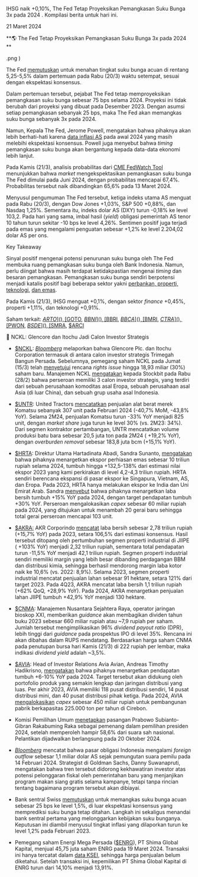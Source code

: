 IHSG naik +0,10%, The Fed Tetap Proyeksikan Pemangkasan Suku Bunga 3x pada 2024 . Kompilasi berita untuk hari ini.

21 Maret 2024

**🌎 The Fed Tetap Proyeksikan Pemangkasan Suku Bunga 3x pada 2024  
**

.png )

The Fed [memutuskan](https://www.reuters.com/markets/rates-bonds/feds-rate-cut-confidence-likely-shaken-not-yet-broken-by-inflation-2024-03-20/) untuk menahan tingkat suku bunga acuan di rentang 5,25-5,5% dalam pertemuan pada Rabu (20/3) waktu setempat, sesuai dengan ekspektasi konsensus.

Dalam pertemuan tersebut, pejabat The Fed tetap memproyeksikan pemangkasan suku bunga sebesar 75 bps selama 2024. Proyeksi ini tidak berubah dari proyeksi yang dibuat pada Desember 2023. Dengan asumsi setiap pemangkasan sebanyak 25 bps, maka The Fed akan memangkas suku bunga sebanyak 3x pada 2024.

Namun, Kepala The Fed, Jerome Powell, mengatakan bahwa pihaknya akan lebih berhati-hati karena [data inflasi AS](https://snips.stockbit.com/snips-terbaru/inflasi-as-naik-reli-harga-emas-tertahan) pada awal 2024 yang masih melebihi ekspektasi konsensus. Powell juga menyebut bahwa _timing_ pemangkasan suku bunga akan bergantung kepada data-data ekonomi lebih lanjut.

Pada Kamis (21/3), analisis probabilitas dari [CME FedWatch Tool](https://www.cmegroup.com/markets/interest-rates/cme-fedwatch-tool.html) menunjukkan bahwa _market_ mengekspektasikan pemangkasan suku bunga The Fed dimulai pada Juni 2024, dengan probabilitas mencapai 67,4%. Probabilitas tersebut naik dibandingkan 65,6% pada 13 Maret 2024.

Menyusul pengumuman The Fed tersebut, ketiga indeks utama AS menguat pada Rabu (20/3), dengan Dow Jones +1,03%, S&P 500 +0,88%, dan Nasdaq 1,25%. Sementara itu, indeks dolar AS (DXY) turun -0,18% ke level 103,2. Pada hari yang sama, imbal hasil (_yield_) obligasi pemerintah AS tenor 10 tahun turun sekitar -10 bps ke level 4,26%. Sentimen positif juga terjadi pada emas yang mengalami penguatan sebesar +1,2% ke level 2.204,02 dolar AS per ons.

Key Takeaway

Sinyal positif mengenai potensi penurunan suku bunga oleh The Fed membuka ruang pemangkasan suku bunga oleh Bank Indonesia. Namun, perlu diingat bahwa masih terdapat ketidakpastian mengenai _timing_ dan besaran pemangkasan. Pemangkasan suku bunga sendiri berpotensi menjadi katalis positif bagi beberapa sektor yakni [perbankan, properti, teknologi](https://snips.stockbit.com/snips-terbaru/the-fed-tahan-suku-bunga-proyeksikan-pemangkasan-3x-pada-2024), [dan emas](https://snips.stockbit.com/unboxing/arci-bullish-emas-valuasi-murah-laba-all-time-high-fy24e).

Pada Kamis (21/3), IHSG menguat +0,1%, dengan sektor _finance_ +0,45%, properti +1,11%, dan teknologi +0,91%.

Saham terkait: [$ARTO](), [$GOTO](), [$BBNI](), [$BBRI](), [$BBCA](), [$BMRI](), [$CTRA](), [$PWON](), [$BSDE](), [$SMRA](), [$ARCI]()

👑 NCKL: Glencore dan Itochu Jadi Calon Investor Strategis

- [$NCKL](): _[Bloomberg](https://news.bloomberglaw.com/mergers-and-acquisitions/glencore-and-itochu-eye-stake-in-indonesian-miner-harita-nickel)_ melaporkan bahwa Glencore Plc. dan Itochu Corporation termasuk di antara calon investor strategis Trimegah Bangun Persada. Sebelumnya, pemegang saham NCKL pada Jumat (15/3) telah [menyetujui](https://www.idx.co.id/StaticData/NewsAndAnnouncement/ANNOUNCEMENTSTOCK/From_EREP/202403/e7c9eff3a7_1fe61aeb23.pdf) rencana _rights issue_ hingga 18,93 miliar (30%) saham baru. Manajemen NCKL [mengatakan](https://snips.stockbit.com/snips-terbaru/diincar-investor-strategis-nckl-berencana-rights-issue/private-placement-tg2yd) kepada Stockbit pada Rabu (28/2) bahwa perseroan memiliki 3 calon investor strategis, yang terdiri dari sebuah perusahaan komoditas asal Eropa, sebuah perusahaan asal Asia (di luar China), dan sebuah grup usaha asal Indonesia.
- [$UNTR](): United Tractors [mencatatkan](https://www.unitedtractors.com/wp-content/uploads/2024/01/UNTR-Monthly-Operational-Update-as-of-Feb-2024.pdf) penjualan alat berat merek Komatsu sebanyak 307 unit pada Februari 2024 (\-40,7% MoM, -43,8% YoY). Selama 2M24, penjualan Komatsu turun \-33% YoY menjadi 825 unit, dengan _market share_ juga turun ke level 30% (vs. 2M23: 34%). Dari segmen kontraktor pertambangan, UNTR mencatatkan volume produksi batu bara sebesar 20,5 juta ton pada 2M24 ( +19,2% YoY), dengan _overburden removal_ sebesar 183,8 juta bcm (+15,1% YoY).
- [$HRTA](): Direktur Utama Hartadinata Abadi, Sandra Sunanto, [mengatakan](https://investor.id/market/357120/hartadinata-hrta-bidik-ekspor-perhiasan-rp-10-triliun) bahwa pihaknya menargetkan ekspor perhiasan emas sebesar 10 triliun rupiah selama 2024, tumbuh hingga +132,5-138% dari estimasi nilai ekspor 2023 yang kami perkirakan di level 4,2-4,3 triliun rupiah. HRTA sendiri berencana ekspansi di pasar ekspor ke Singapura, Vietnam, AS, dan Eropa. Pada 2023, HRTA hanya melakukan ekspor ke India dan Uni Emirat Arab. Sandra [menyebut](https://insight.kontan.co.id/news/hrta-akan-buka-20-gerai-baru-dan-perluas-pasar-ekspor) bahwa pihaknya menargetkan laba bersih tumbuh +15% YoY pada 2024, dengan target pendapatan tumbuh +30% YoY. Perseroan mengalokasikan _capex_ sebesar 60 miliar rupiah pada 2024, yang ditujukan untuk menambah 20 gerai baru sehingga total gerai perseroan mencapai 103 unit.
- [$AKRA:]() AKR Corporindo [mencatat](https://www.idx.co.id/StaticData/NewsAndAnnouncement/ANNOUNCEMENTSTOCK/From_EREP/202303/20240321002239-42173-0/akr%20corporindo%20tbk_billingual_31%20dec%202023_release.pdf) laba bersih sebesar 2,78 triliun rupiah (+15,7% YoY) pada 2023, setara 106,5% dari estimasi konsensus. Hasil tersebut ditopang oleh pertumbuhan segmen properti industrial di JIIPE ( +103% YoY) menjadi 2,32 triliun rupiah, sementara total pendapatan turun -11,5% YoY menjadi 42,1 triliun rupiah. Segmen properti industrial sendiri memiliki margin yang lebih besar dibanding perdagangan BBM dan distribusi kimia, sehingga berhasil mendorong margin laba kotor naik ke 10,6% (vs. 2022: 8,9%). Selama 2023, segmen properti industrial mencatat penjualan lahan sebesar 91 hektare, setara 121% dari target 2023. Pada 4Q23, AKRA mencatat laba bersih 1,1 triliun rupiah (+62% QoQ, +28,9% YoY). Pada 2024, AKRA menargetkan penjualan lahan JIIPE tumbuh +42,9% YoY menjadi 130 hektare.
- [$CNMA](): Manajemen Nusantara Sejahtera Raya, operator jaringan bioskop XXI, memberikan _guidance_ akan membagikan dividen tahun buku 2023 sebesar 660 miliar rupiah atau ~7,9 rupiah per saham. Jumlah tersebut mengimplikasikan 96% _dividend payout ratio_ (DPR), lebih tinggi dari _guidance_ pada prospektus IPO di level 35%. Rencana ini akan dibahas dalam RUPS mendatang. Berdasarkan harga saham CNMA pada penutupan bursa hari Kamis (21/3) di 222 rupiah per lembar, maka indikasi _dividend yield_ adalah ~3,5%.
- [$AVIA](): Head of Investor Relations Avia Avian, Andreas Timothy Hadikrisno, [mengatakan](https://epaper.kontan.co.id/v2/player/view/harian/2024-03-21#page/11) bahwa pihaknya menargetkan pendapatan tumbuh +6-10% YoY pada 2024. Target tersebut akan didukung oleh portofolio produk yang semakin lengkap dan jaringan distribusi yang luas. Per akhir 2023, AVIA memiliki 118 pusat distribusi sendiri, 14 pusat distribusi mini, dan 40 pusat distribusi pihak ketiga. Pada 2024, AVIA [mengalokasikan](https://market.bisnis.com/read/20240228/192/1745030/cat-avian-avia-siapkan-capex-rp450-miliar-bangun-pabrik-baru-di-cirebon) _capex_ sebesar 450 miliar rupiah untuk pembangunan pabrik berkapasitas 225.000 ton per tahun di Cirebon.

- Komisi Pemilihan Umum [menetapkan](https://www.bnnbloomberg.ca/prabowo-officially-declared-as-indonesia-s-next-president-1.2049447) pasangan Prabowo Subianto-Gibran Rakabuming Raka sebagai pemenang dalam pemilihan presiden 2024, setelah memperoleh hampir 58,6% dari suara sah nasional. Pelantikan dijadwalkan berlangsung pada 20 Oktober 2024.
- _[Bloomberg](https://www.bnnbloomberg.ca/funds-sell-indonesian-bonds-on-fiscal-fears-free-lunch-pledge-1.2049651)_ mencatat bahwa pasar obligasi Indonesia mengalami _foreign outflow_ sebesar 1,1 miliar dolar AS sejak pemungutan suara pemilu pada 14 Februari 2024. Strategist di Goldman Sachs, Danny Suwanapruti, mengatakan bahwa tren tersebut didorong kekhawatiran investor atas potensi pelonggaran fiskal oleh pemerintahan baru yang menjanjikan program makan siang gratis selama kampanye, tetapi tanpa rincian tentang bagaimana program tersebut akan dibiayai.
- Bank sentral Swiss [memutuskan](https://www.reuters.com/markets/rates-bonds/swiss-national-bank-surprises-with-interest-rate-cut-2024-03-21/) untuk memangkas suku bunga acuan sebesar 25 bps ke level 1,5%, di luar ekspektasi konsensus yang memprediksi suku bunga tetap ditahan. Langkah ini sekaligus menandai bank sentral pertama yang melonggarkan kebijakan suku bunganya. Keputusan ini diambil menyusul tingkat inflasi yang dilaporkan turun ke level 1,2% pada Februari 2023.
- Pemegang saham Energi Mega Persada ([$ENRG]()), PT Shima Global Kapital, menjual 45,75 juta saham ENRG pada 19 Maret 2024. Transaksi ini hanya tercatat dalam [data KSEI](https://www.idx.co.id/StaticData/NewsAndAnnouncement/ANNOUNCEMENTSTOCK/From_EREP/202403/b26b4417a4_ae788c4b0e.pdf), sehingga harga penjualan belum diketahui. Setelah transaksi ini, kepemilikan PT Shima Global Kapital di ENRG turun dari 14,10% menjadi 13,91%.
